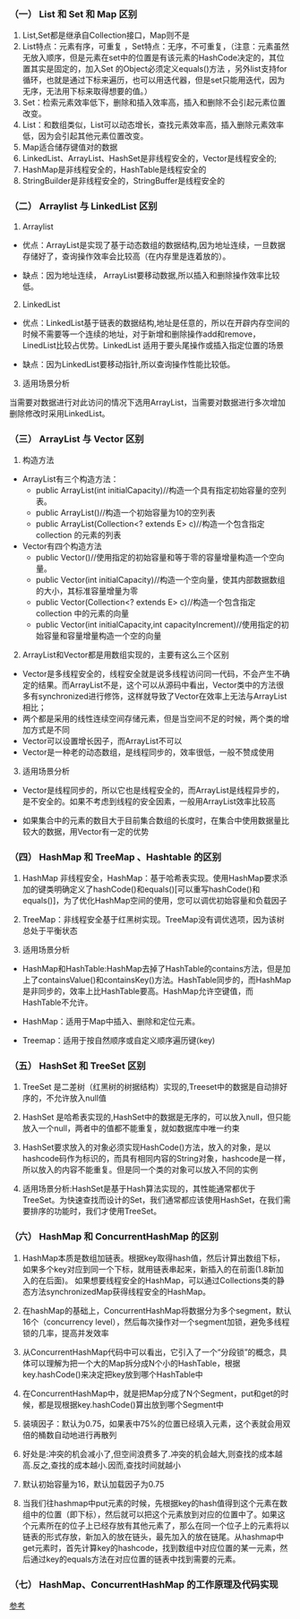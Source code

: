 ### （一） List 和 Set 和 Map 区别
1. List,Set都是继承自Collection接口，Map则不是
2. List特点：元素有序，可重复 ，Set特点：无序，不可重复，（注意：元素虽然无放入顺序，但是元素在set中的位置是有该元素的HashCode决定的，其位置其实是固定的，加入Set 的Object必须定义equals()方法 ，另外list支持for循环，也就是通过下标来遍历，也可以用迭代器，但是set只能用迭代，因为无序，无法用下标来取得想要的值。）
3. Set：检索元素效率低下，删除和插入效率高，插入和删除不会引起元素位置改变。
4. List：和数组类似，List可以动态增长，查找元素效率高，插入删除元素效率低，因为会引起其他元素位置改变。
5. Map适合储存键值对的数据
6. LinkedList、ArrayList、HashSet是非线程安全的，Vector是线程安全的;
7. HashMap是非线程安全的，HashTable是线程安全的
8. StringBuilder是非线程安全的，StringBuffer是线程安全的

### （二） Arraylist 与 LinkedList 区别

1. Arraylist

  + 优点：ArrayList是实现了基于动态数组的数据结构,因为地址连续，一旦数据存储好了，查询操作效率会比较高（在内存里是连着放的）。

  + 缺点：因为地址连续， ArrayList要移动数据,所以插入和删除操作效率比较低。

2. LinkedList
  + 优点：LinkedList基于链表的数据结构,地址是任意的，所以在开辟内存空间的时候不需要等一个连续的地址，对于新增和删除操作add和remove，LinedList比较占优势。LinkedList 适用于要头尾操作或插入指定位置的场景

  + 缺点：因为LinkedList要移动指针,所以查询操作性能比较低。

3. 适用场景分析

  当需要对数据进行对此访问的情况下选用ArrayList，当需要对数据进行多次增加删除修改时采用LinkedList。


### （三） ArrayList 与 Vector 区别
1. 构造方法

  + ArrayList有三个构造方法：
    + public ArrayList(int initialCapacity)//构造一个具有指定初始容量的空列表。   
    + public ArrayList()//构造一个初始容量为10的空列表
    + public ArrayList(Collection<? extends E> c)//构造一个包含指定 collection 的元素的列表
  + Vector有四个构造方法
    + public Vector()//使用指定的初始容量和等于零的容量增量构造一个空向量。
    + public Vector(int initialCapacity)//构造一个空向量，使其内部数据数组的大小，其标准容量增量为零
    + public Vector(Collection<? extends E> c)//构造一个包含指定 collection 中的元素的向量  
    + public Vector(int initialCapacity,int capacityIncrement)//使用指定的初始容量和容量增量构造一个空的向量

2. ArrayList和Vector都是用数组实现的，主要有这么三个区别

  + Vector是多线程安全的，线程安全就是说多线程访问同一代码，不会产生不确定的结果。而ArrayList不是，这个可以从源码中看出，Vector类中的方法很多有synchronized进行修饰，这样就导致了Vector在效率上无法与ArrayList相比；
  + 两个都是采用的线性连续空间存储元素，但是当空间不足的时候，两个类的增加方式是不同
  + Vector可以设置增长因子，而ArrayList不可以
  + Vector是一种老的动态数组，是线程同步的，效率很低，一般不赞成使用

3. 适用场景分析

  + Vector是线程同步的，所以它也是线程安全的，而ArrayList是线程异步的，是不安全的。如果不考虑到线程的安全因素，一般用ArrayList效率比较高

  + 如果集合中的元素的数目大于目前集合数组的长度时，在集合中使用数据量比较大的数据，用Vector有一定的优势

### （四） HashMap 和 TreeMap 、Hashtable 的区别

1. HashMap 非线程安全，HashMap：基于哈希表实现。使用HashMap要求添加的键类明确定义了hashCode()和equals()[可以重写hashCode()和equals()]，为了优化HashMap空间的使用，您可以调优初始容量和负载因子

2. TreeMap：非线程安全基于红黑树实现。TreeMap没有调优选项，因为该树总处于平衡状态

3. 适用场景分析

  + HashMap和HashTable:HashMap去掉了HashTable的contains方法，但是加上了containsValue()和containsKey()方法。HashTable同步的，而HashMap是非同步的，效率上比HashTable要高。HashMap允许空键值，而HashTable不允许。

  + HashMap：适用于Map中插入、删除和定位元素。

  + Treemap：适用于按自然顺序或自定义顺序遍历键(key)

### （五） HashSet 和 TreeSet 区别

1. TreeSet 是二差树（红黑树的树据结构）实现的,Treeset中的数据是自动排好序的，不允许放入null值

2. HashSet 是哈希表实现的,HashSet中的数据是无序的，可以放入null，但只能放入一个null，两者中的值都不能重复，就如数据库中唯一约束

3. HashSet要求放入的对象必须实现HashCode()方法，放入的对象，是以hashcode码作为标识的，而具有相同内容的String对象，hashcode是一样，所以放入的内容不能重复。但是同一个类的对象可以放入不同的实例

4. 适用场景分析:HashSet是基于Hash算法实现的，其性能通常都优于TreeSet。为快速查找而设计的Set，我们通常都应该使用HashSet，在我们需要排序的功能时，我们才使用TreeSet。


### （六） HashMap 和 ConcurrentHashMap 的区别

1. HashMap本质是数组加链表。根据key取得hash值，然后计算出数组下标，如果多个key对应到同一个下标，就用链表串起来，新插入的在前面(1.8新加入的在后面)。
如果想要线程安全的HashMap，可以通过Collections类的静态方法synchronizedMap获得线程安全的HashMap。

2. 在hashMap的基础上，ConcurrentHashMap将数据分为多个segment，默认16个（concurrency level），然后每次操作对一个segment加锁，避免多线程锁的几率，提高并发效率

3. 从ConcurrentHashMap代码中可以看出，它引入了一个“分段锁”的概念，具体可以理解为把一个大的Map拆分成N个小的HashTable，根据key.hashCode()来决定把key放到哪个HashTable中

4. 在ConcurrentHashMap中，就是把Map分成了N个Segment，put和get的时候，都是现根据key.hashCode()算出放到哪个Segment中

5. 装填因子：默认为0.75，如果表中75%的位置已经填入元素，这个表就会用双倍的桶数自动地进行再散列

6. 好处是:冲突的机会减小了,但空间浪费多了.冲突的机会越大,则查找的成本越高.反之,查找的成本越小.因而,查找时间就越小

7. 默认初始容量为16，默认加载因子为0.75

8. 当我们往hashmap中put元素的时候，先根据key的hash值得到这个元素在数组中的位置（即下标），然后就可以把这个元素放到对应的位置中了。如果这个元素所在的位子上已经存放有其他元素了，那么在同一个位子上的元素将以链表的形式存放，新加入的放在链头，最先加入的放在链尾。从hashmap中get元素时，首先计算key的hashcode，找到数组中对应位置的某一元素，然后通过key的equals方法在对应位置的链表中找到需要的元素。

### （七） HashMap、ConcurrentHashMap 的工作原理及代码实现

[参考](https://github.com/hongjiaoliu/learning-record/blob/master/Java%E5%9F%BA%E7%A1%80/%E9%9B%86%E5%90%88/Java7%E3%80%818%20%E4%B8%AD%E7%9A%84%20HashMap%20%E5%92%8C%20ConcurrentHashMap%20%E5%85%A8%E8%A7%A3%E6%9E%90.md)
